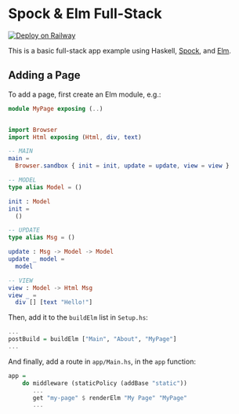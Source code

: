 # Spock & Elm Full-Stack

[![Deploy on Railway](https://railway.app/button.svg)](https://railway.app/new/template/NSeGz_?referralCode=Y68pBw)

This is a basic full-stack app example using Haskell, [Spock](https://spock.li), and [Elm](https://elm-lang.org).

## Adding a Page
To add a page, first create an Elm module, e.g.:

```elm
module MyPage exposing (..)


import Browser
import Html exposing (Html, div, text)

-- MAIN
main =
  Browser.sandbox { init = init, update = update, view = view }

-- MODEL
type alias Model = ()

init : Model
init =
  ()

-- UPDATE
type alias Msg = ()

update : Msg -> Model -> Model
update _ model =
  model

-- VIEW
view : Model -> Html Msg
view _ =
  div [] [text "Hello!"]
```

Then, add it to the `buildElm` list in `Setup.hs`:

```haskell
...
postBuild = buildElm ["Main", "About", "MyPage"]
...
```

And finally, add a route in `app/Main.hs`, in the `app` function:

```haskell
app =
    do middleware (staticPolicy (addBase "static"))
       ...
       get "my-page" $ renderElm "My Page" "MyPage"
       ...
```
